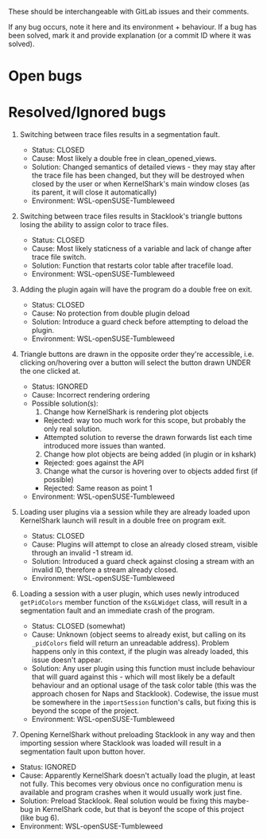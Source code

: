 These should be interchangeable with GitLab issues and their comments.

If any bug occurs, note it here and its environment + behaviour.
If a bug has been solved, mark it and provide explanation (or a commit ID where it was solved).

# Open bugs

# Resolved/Ignored bugs

1. Switching between trace files results in a segmentation fault.

   - Status: CLOSED
   - Cause: Most likely a double free in clean_opened_views.
   - Solution: Changed semantics of detailed views - they may
     stay after the trace file has been changed, but they will
     be destroyed when closed by the user or when KernelShark's
     main window closes (as its parent, it will close it
     automatically)
   - Environment: WSL-openSUSE-Tumbleweed

2. Switching between trace files results in Stacklook's triangle buttons
   losing the ability to assign color to trace files.

   - Status: CLOSED
   - Cause: Most likely staticness of a variable and lack of change after trace file switch.
   - Solution: Function that restarts color table after tracefile load.
   - Environment: WSL-openSUSE-Tumbleweed

3. Adding the plugin again will have the program do a double free on exit.

   - Status: CLOSED
   - Cause: No protection from double plugin deload
   - Solution: Introduce a guard check before attempting to deload the plugin.
   - Environment: WSL-openSUSE-Tumbleweed

4. Triangle buttons are drawn in the opposite order they're accessible, i.e.
   clicking on/hovering over a button will select the button drawn UNDER the one
   clicked at.

   - Status: IGNORED
   - Cause: Incorrect rendering ordering
   - Possible solution(s):
     1. Change how KernelShark is rendering plot objects
       - Rejected: way too much work for this scope, but probably the only real solution.
       - Attempted solution to reverse the drawn forwards list each time introduced more issues than wanted.
     2. Change how plot objects are being added (in plugin or in kshark)
       - Rejected: goes against the API
     3. Change what the cursor is hovering over to objects added first (if possible)
       - Rejected: Same reason as point 1
   - Environment: WSL-openSUSE-Tumbleweed

5. Loading user plugins via a session while they are already loaded upon KernelShark launch will result
   in a double free on program exit.

   - Status: CLOSED
   - Cause: Plugins will attempt to close an already closed stream, visible through an invalid -1 stream id. 
   - Solution: Introduced a guard check against closing a stream with an invalid ID, therefore a stream already closed.
   - Environment: WSL-openSUSE-Tumbleweed

6. Loading a session with a user plugin, which uses newly introduced `getPidColors` member function of the 
   `KsGLWidget` class, will result in a segmentation fault and an immediate crash of the program.

   - Status: CLOSED (somewhat)
   - Cause: Unknown (object seems to already exist, but calling on its `_pidColors` field will return an unreadable
     address). Problem happens only in this context, if the plugin was already loaded, this issue doesn't appear.
   - Solution: Any user plugin using this function must include behaviour that will guard against this - which will
     most likely be a default behaviour and an optional usage of the task color table (this was the approach chosen
     for Naps and Stacklook). Codewise, the issue must be somewhere in the `importSession` function's calls, but fixing
     this is beyond the scope of the project.
   - Environment: WSL-openSUSE-Tumbleweed
  
 7. Opening KernelShark without preloading Stacklook in any way and then importing
    session where Stacklook was loaded will result in a segmentation fault upon button
    hover.

   - Status: IGNORED
   - Cause: Apparently KernelShark doesn't actually load the plugin, at least not fully.
      This becomes very obvious once no configuration menu is available and program crashes when it would usually
      work just fine.
   - Solution: Preload Stacklook. Real solution would be fixing this maybe-bug in KernelShark code, but that is
     beyonf the scope of this project (like bug 6).
   - Environment: WSL-openSUSE-Tumbleweed